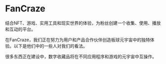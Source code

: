# FanCraze

结合NFT、游戏、实用工具和现实世界的体验，为粉丝创建一个收集、使用、播放和互动的平台。

在FanCraze，我们正在努力为用户和产品合作伙伴创造板球元宇宙中的独特体验。以下是他们中的一些人对我们的看法。

很多东西正在建设中，数字收藏品将在不同应用程序和游戏的元宇宙中互操作。

